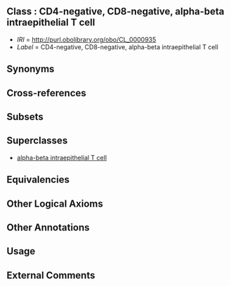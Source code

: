 
## Class : CD4-negative, CD8-negative, alpha-beta intraepithelial T cell

 * *IRI* = http://purl.obolibrary.org/obo/CL_0000935
 * *Label* = CD4-negative, CD8-negative, alpha-beta intraepithelial T cell

## Synonyms


## Cross-references


## Subsets


## Superclasses

 * [alpha-beta intraepithelial T cell](../../CL/97/CL_0000797.md)

## Equivalencies


## Other Logical Axioms


## Other Annotations


## Usage


## External Comments

